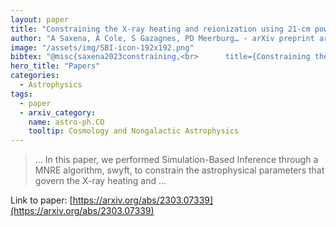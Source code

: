 ```yaml
---
layout: paper
title: "Constraining the X-ray heating and reionization using 21-cm power spectra with Marginal Neural Ratio Estimation"
author: "A Saxena, A Cole, S Gazagnes, PD Meerburg… - arXiv preprint arXiv …, 2023 - arxiv.org"
image: "/assets/img/SBI-icon-192x192.png"
bibtex: "@misc{saxena2023constraining,<br>      title={Constraining the X-ray heating and reionization using 21-cm power spectra with Marginal Neural Ratio Estimation}, <br>      author={Anchal Saxena and Alex Cole and Simon Gazagnes and P. Daniel Meerburg and Christoph Weniger and Samuel J. Witte},<br>      year={2023},<br>      eprint={2303.07339},<br>      archivePrefix={arXiv},<br>      primaryClass={astro-ph.CO}<br>}"
hero_title: "Papers"
categories:
  - Astrophysics
tags:
  - paper
  - arxiv_category:
    name: astro-ph.CO
    tooltip: Cosmology and Nongalactic Astrophysics
---
```

>… In this paper, we performed Simulation-Based Inference through a MNRE algorithm, swyft, to constrain the astrophysical parameters that govern the X-ray heating and …

Link to paper: [https://arxiv.org/abs/2303.07339](https://arxiv.org/abs/2303.07339)


